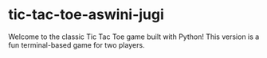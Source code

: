 # tic-tac-toe-aswini-jugi
Welcome to the classic Tic Tac Toe game built with Python! This version is a fun terminal-based game for two players.
